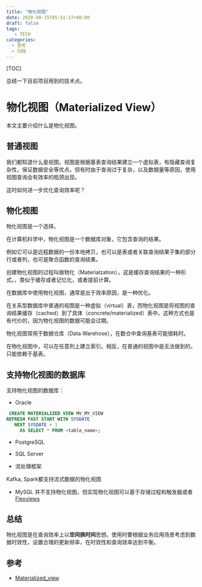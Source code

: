 ```yaml
---
title: "物化视图"
date: 2020-08-15T05:51:17+08:00
draft: false
tags: 
   - TECH
categories:
  - 思考
  - 归档
---
```


[TOC]

总结一下目前项目用到的技术点。

<!--more-->

# 物化视图（Materialized View）



本文主要介绍什么是物化视图。

## 普通视图

我们都知道什么是视图。视图是根据基表查询结果建立一个虚拟表，有隐藏查询复杂性，保证数据安全等优点。但有时由于查询过于复杂，以及数据量等原因，使用视图查询会有效率的瓶颈出现。

这时如何进一步优化查询效率呢？

## 物化视图

物化视图是一个选择。

在计算机科学中，物化视图是一个数据库对象，它包含查询的结果。

例如它可以是远程数据的一份本地拷贝，也可以是表或者关联查询结果子集的部分行或者列，也可是聚合函数的查询结果。

创建物化视图的过程叫做物化（Materialzation），这是缓存查询结果的一种形式。，类似于缓存或者记忆化，或者提前计算。

在数据库中使用物化视图，通常是出于效率原因，是一种优化。

在关系型数据库中普通的视图是一种虚拟（virtual）表，而物化视图是将视图的查询结果缓存（cached）到了具体（concrete/materialized）表中。这种方式也是有代价的，因为物化视图的数据可能会过期。

物化视图常用于数据仓库（Data Warehose），在数仓中查询基表可能很耗时。

在物化视图中，可以在任意列上建立索引。相反，在普通的视图中是无法做到的，只能依赖于基表。

## 支持物化视图的数据库

支持物化视图的数据库：

- Oracle

```sql
 CREATE MATERIALIZED VIEW MV_MY_VIEW
REFRESH FAST START WITH SYSDATE
   NEXT SYSDATE + 1
     AS SELECT * FROM <table_name>;
```

- PostgreSQL

- SQL Server

- 流处理框架
 
 Kafka, Spark都支持流式数据的物化视图

 - MySQL
 并不支持物化视图，但实现物化视图可以基于存储过程和触发器或者[Flexviews](https://github.com/greenlion/swanhart-tools/tree/master/flexviews)

 ## 总结

 物化视图是在查询效率上以**空间换时间**思想。使用时要根据业务应用场景考虑到数据时效性，设置合理的更新频率，在时效性和查询效率达到平衡。

 ## 参考

 - [Materialized_view](https://en.wikipedia.org/wiki/Materialized_view)